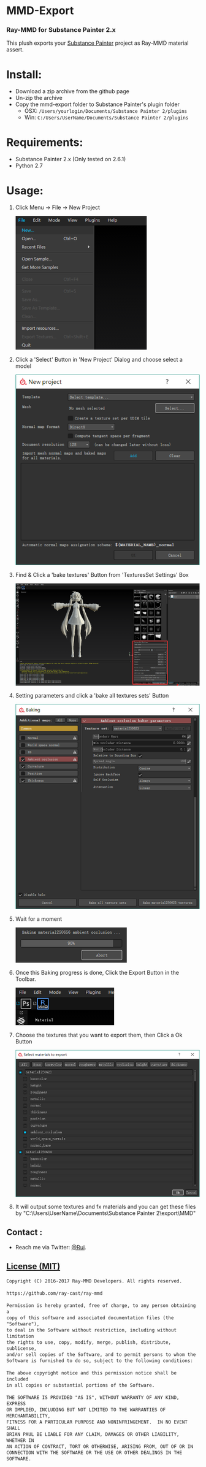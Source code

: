 MMD-Export
========
### Ray-MMD for Substance Painter 2.x ###
This plush exports your [Substance Painter](https://www.allegorithmic.com/products/substance-painter) project as Ray-MMD material assert.

Install:
========
* Download a zip archive from the github page
* Un-zip the archive
* Copy the mmd-export folder to Substance Painter's plugin folder
  * OSX: `/Users/yourlogin/Documents/Substance Painter 2/plugins`
  * Win: `C:/Users/UserName/Documents/Substance Painter 2/plugins`

Requirements:
========
* Substance Painter 2.x (Only tested on 2.6.1)
* Python 2.7

Usage:
========
1. Click Menu -> File -> New Project

   ![Alt](./images/menu.png "open new project dialog")

2. Click a 'Select' Button in 'New Project' Dialog and choose select a model

   ![Alt](./images/new_project.png "choose a model")


3. Find & Click a 'bake textures' Button from 'TexturesSet Settings' Box

   ![Alt](./images/TextureSetBox.png "open textureSet settings Box")

4. Setting parameters and click a 'bake all textures sets' Button

   ![Alt](./images/baking.png)

5. Wait for a moment

   ![Alt](./images/progess.png)

5. Once this Baking progress is done, Click the Export Button in the Toolbar.

   ![Alt](./images/export.png)

6. Choose the textures that you want to export them, then Click a Ok Button

   ![Alt](./images/choose.png)

7. It will output some textures and fx materials and you can get these files by "C:\Users\UserName\Documents\Substance Painter 2\export\MMD"

Contact :
------------

* Reach me via Twitter: [@Rui](https://twitter.com/Rui_cg).

[License (MIT)](https://raw.githubusercontent.com/ray-cast/ray-mmd/developing/LICENSE.txt)
-------------------------------------------------------------------------------
    Copyright (C) 2016-2017 Ray-MMD Developers. All rights reserved.

    https://github.com/ray-cast/ray-mmd

    Permission is hereby granted, free of charge, to any person obtaining a
    copy of this software and associated documentation files (the "Software"),
    to deal in the Software without restriction, including without limitation
    the rights to use, copy, modify, merge, publish, distribute, sublicense,
    and/or sell copies of the Software, and to permit persons to whom the
    Software is furnished to do so, subject to the following conditions:

    The above copyright notice and this permission notice shall be included
    in all copies or substantial portions of the Software.

    THE SOFTWARE IS PROVIDED "AS IS", WITHOUT WARRANTY OF ANY KIND, EXPRESS
    OR IMPLIED, INCLUDING BUT NOT LIMITED TO THE WARRANTIES OF MERCHANTABILITY,
    FITNESS FOR A PARTICULAR PURPOSE AND NONINFRINGEMENT.  IN NO EVENT SHALL
    BRIAN PAUL BE LIABLE FOR ANY CLAIM, DAMAGES OR OTHER LIABILITY, WHETHER IN
    AN ACTION OF CONTRACT, TORT OR OTHERWISE, ARISING FROM, OUT OF OR IN
    CONNECTION WITH THE SOFTWARE OR THE USE OR OTHER DEALINGS IN THE SOFTWARE.